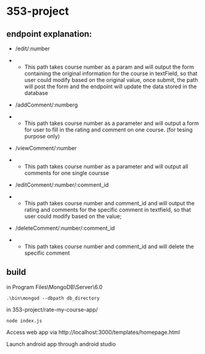 # 353-project

## endpoint explanation:

- /edit/:number

- - This path takes course number as a param and will output the form containing the original information for the course in textField, so that user could modify based on the original value, once submit, the path will post the form and the endpoint will update the data stored in the database

- /addComment/:numberg

- - This path takes course number as a parameter and will output a form for user to fill in the rating and comment on one course. (for tesing purpose only)

- /viewComment/:number

- - This path takes course number as a parameter and will output all comments for one single coursse

- /editComment/:number/:comment_id

- - This path takes course number and comment_id and will output the rating and comments for the specific comment in textfield, so that user could modify based on the value;

- /deleteComment/:number/:comment_id

- - This path takes course number and comment_id and will delete the specific comment


## build

in Program Files\MongoDB\Server\6.0

```
.\bin\mongod --dbpath db_directory
```

in 353-project/rate-my-course-app/

```
node index.js
```

Access web app via http://localhost:3000/templates/homepage.html

Launch android app through android studio